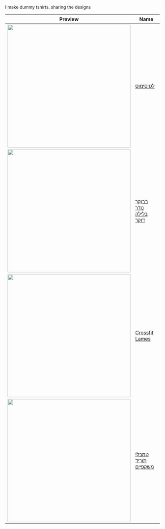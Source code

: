 I make dummy tshirts. sharing the designs


| Preview | Name |
| --- | --- |
| <img src="https://github.com/user-attachments/assets/9b8d07db-cca9-4838-852b-33f7b41544cd" width="400"> | [לטיסימוס](https://github.com/jossef/tshirts/tree/master/drake-latissimus) |
| <img src="https://github.com/user-attachments/assets/5152be13-2a37-4149-ad5c-45ef3cb7cfd0" width="400"> | [בבוקר נודר בלילה דוקר](https://github.com/jossef/tshirts/tree/master/morning-noder-night-docker) |
| <img src="https://github.com/user-attachments/assets/3b5a0d56-6e9f-4c9e-84a2-26dde384d9b4" width="400"> | [Crossfit Lames](https://github.com/jossef/tshirts/tree/master/crossfit-lames) |
| <img src="https://github.com/user-attachments/assets/d05688ae-1df6-41f7-8e37-876005051be1" width="400"> | [טמבל! תוריד משקפיים](https://github.com/jossef/tshirts/tree/master/dumbbell-glasses) |





